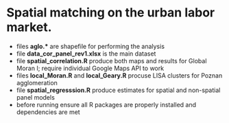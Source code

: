 # Spatial matching on the urban labor market.

- files <b>aglo.*</b> are shapefile for performing the analysis
- file <b>data_cor_panel_rev1.xlsx</b> is the main dataset
- file <b>spatial_correlation.R</b> produce both maps and results for Global Moran I; require individual Google Maps API to work
- files <b>local_Moran.R</b> and <b>local_Geary.R</b> procuse LISA clusters for Poznan agglomeration
- file <b>spatial_regresssion.R</b> produce estimates for spatial and non-spatial panel models
- before running ensure all R packages are properly installed and dependencies are met
